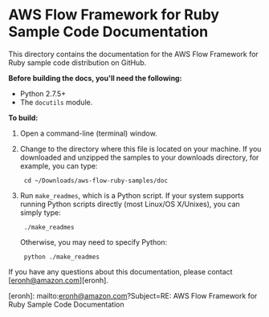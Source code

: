 # AWS Flow Framework for Ruby Sample Code Documentation

This directory contains the documentation for the AWS Flow Framework for Ruby sample code distribution on GitHub.

**Before building the docs, you'll need the following:**

* Python 2.7.5+
* The `docutils` module.

**To build:**

1. Open a command-line (terminal) window.

2. Change to the directory where this file is located on your machine. If you downloaded and unzipped the samples to your downloads directory, for example, you can type:

        cd ~/Downloads/aws-flow-ruby-samples/doc

3. Run `make_readmes`, which is a Python script. If your system supports running Python scripts directly (most Linux/OS
    X/Unixes), you can simply type:

        ./make_readmes

    Otherwise, you may need to specify Python:

        python ./make_readmes

If you have any questions about this documentation, please contact [eronh@amazon.com][eronh].

[eronh]: mailto:eronh@amazon.com?Subject=RE: AWS Flow Framework for Ruby Sample Code Documentation
